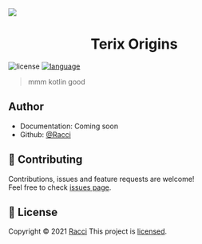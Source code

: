 <img src="https://cdn.discordapp.com/attachments/431545763928211457/853353180271214662/mfthread.png">
<h1 align="center">Terix Origins</h1>
<p>
  <img src="https://img.shields.io/github/license/SylphMC/Terix?color=blue&style=flat-square"  alt="license"/>
<a href="https://discord.gg/9D986MAfZk"><img src="https://img.shields.io/discord/812625173315584030?label=discord&style=flat-square"  alt="language"/></a>

[comment]: <> (  <img src="https://img.shields.io/github/v/release/SylphMC/Terix?color=green&style=flat-square" alt="release">)
</p>

> mmm kotlin good

## Author
* Documentation: Coming soon
* Github: [@Racci](https://github.com/SylphMC)

## 🤝 Contributing

Contributions, issues and feature requests are welcome!<br />Feel free to check [issues page](https://github.com/SylphMC/Terix/issues).

## 📝 License

Copyright © 2021 [Racci](https://github.com/SylphMC)
This project is  [licensed](https://github.com/SylphMC/Terix/blob/master/LICENSE.md).